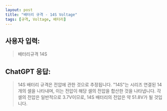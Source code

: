 ```yaml
---
layout: post
title: "배터리 규격 - 14S Voltage"
tags: [규격, Voltage, 배터리]
---
```


## 사용자 입력:
> 배터리규격 14S

## ChatGPT 응답:
> 14S 배터리 규격은 전압에 관한 것으로 추정됩니다. "14S"는 시리즈 연결된 14개의 셀을 나타내며, 이는 전압이 해당 셀의 전압을 합산한 것을 나타냅니다. 각 셀의 전압은 일반적으로 3.7V이므로, 14S 배터리의 전압은 약 51.8V가 될 것입니다.


